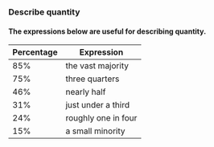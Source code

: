 ### Describe quantity

#### The expressions below are useful for describing quantity.

| Percentage | Expression |
|------------|------------|
|85%|the vast majority|
|75%|three quarters|
|46%|nearly half|
|31%|just under a third|
|24%|roughly one in four|
|15%|a small minority|
